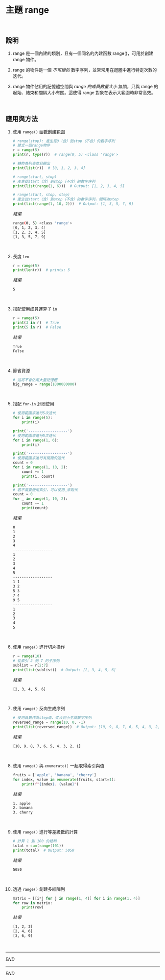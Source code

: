# 主題 range 

<br>

## 說明

1. range 是一個內建的類別，且有一個同名的內建函數 range()，可用於創建 range 物件。

2. range 的物件是一個 *不可變的* 數字序列，並常常用在迴圈中進行特定次數的迭代。

3. range 物件佔用的記憶體空間與 *range 的成員數量大小* 無關，只與 range 的起始、結束和間隔大小有關。這使得 range 對象在表示大範圍時非常高效。

<br>

## 應用與方法

1. 使用 `range()` 函數創建範圍


    ```python
    # range(stop): 產生從0（含）到stop（不含）的數字序列
    # 建立一個range物件
    r = range(5)
    print(r, type(r))  # range(0, 5) <class 'range'>

    # 轉換為列表並且輸出
    print(list(r))  # [0, 1, 2, 3, 4]

    # range(start, stop)
    # 產生從start（含）到stop（不含）的數字序列
    print(list(range(1, 6)))  # Output: [1, 2, 3, 4, 5]

    # range(start, stop, step)
    # 產生從start（含）到stop（不含）的數字序列，間隔為step
    print(list(range(1, 10, 2)))  # Output: [1, 3, 5, 7, 9]
    ```
    _結果_
    ```bash
    range(0, 5) <class 'range'>
    [0, 1, 2, 3, 4]
    [1, 2, 3, 4, 5]
    [1, 3, 5, 7, 9]
    ```

<br>

2. 長度 `len`


    ```python
    r = range(5)
    print(len(r))  # prints: 5
    ```
    _結果_
    ```bash
    5
    ```

<br>

3. 搭配使用成員運算子 `in`


    ```python
    r = range(5)
    print(3 in r)  # True
    print(5 in r)  # False
    ```
    _結果_
    ```bash
    True
    False
    ```

<br>

4. 節省資源
    

    ```python
    # 這將不會佔用大量記憶體
    big_range = range(1000000000)
    ```

<br>

5. 搭配 `for-in` 迴圈使用


    ```python
    # 使用範圍來進行5次迭代
    for i in range(5):
        print(i)

    print('------------------')
    # 使用範圍來進行5次迭代
    for i in range(1, 6):
        print(i)

    print('------------------')
    # 使用範圍來進行有間距的迭代
    count = 0
    for i in range(1, 10, 2):
        count += 1
        print(i, count)

    print('------------------')
    # 若不需要使用索引，可以使用_來取代
    count = 0
    for _ in range(1, 10, 2):
        count += 1
        print(count)
    ```
    _結果_
    ```bash
    0
    1
    2
    3
    4
    ------------------
    1
    2
    3
    4
    5
    ------------------
    1 1
    3 2
    5 3
    7 4
    9 5
    ------------------
    1
    2
    3
    4
    5
    ```

<br>


6. 使用 `range()` 進行切片操作

    ```python
    r = range(10)
    # 從索引 2 到 7 的子序列
    sublist = r[2:7]
    print(list(sublist))  # Output: [2, 3, 4, 5, 6]
    ```

    _結果_
    ```bash
    [2, 3, 4, 5, 6]
    ```

<br>

7. 使用 `range()` 反向生成序列

    ```python
    # 使用負數作為step值，從大到小生成數字序列
    reversed_range = range(10, 0, -1)
    print(list(reversed_range))  # Output: [10, 9, 8, 7, 6, 5, 4, 3, 2, 1]
    ```

    _結果_
    ```bash
    [10, 9, 8, 7, 6, 5, 4, 3, 2, 1]
    ```

<br>

8. 使用 `range()` 與 `enumerate()` 一起取得索引與值

    ```python
    fruits = ['apple', 'banana', 'cherry']
    for index, value in enumerate(fruits, start=1):
        print(f"{index}. {value}")
    ```

    _結果_
    ```bash
    1. apple
    2. banana
    3. cherry
    ```

<br>

9. 使用 `range()` 進行等差級數的計算

    ```python
    # 計算 1 到 100 的總和
    total = sum(range(101))
    print(total)  # Output: 5050
    ```

    _結果_
    ```bash
    5050
    ```

<br>

10. 透過 `range()` 創建多維陣列

    ```python
    matrix = [[i*j for j in range(1, 4)] for i in range(1, 4)]
    for row in matrix:
        print(row)
    ```

    _結果_
    ```bash
    [1, 2, 3]
    [2, 4, 6]
    [3, 6, 9]
    ```

<br>

---

_END_



---

_END_

